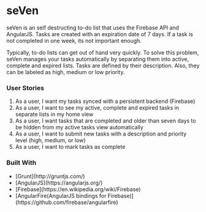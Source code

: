 <h1>seVen</h1>

<p>seVen is an self destructing to-do list that uses the Firebase API and AngularJS. Tasks are created with an expiration date of 7 days. If a task is not completed in one week, its not important enough.</p>

<p>Typically, to-do lists can get out of hand very quickly. To solve this problem, seVen manages your tasks automatically by separating them into active, complete and expired lists. Tasks are defined by their description. Also, they can be labeled as high, medium or low priority.</p>

<h3>User Stories</h3>

1. As a user, I want my tasks synced with a persistent backend (Firebase)
2. As a user, I want to see my active, complete and expired tasks in separate lists in my home view
3. As a user, I want tasks that are completed and older than seven days to be hidden from my active tasks view automatically
4. As a user, I want to submit new tasks with a description and priority level (high, medium, or low)
5. As a user, I want to mark tasks as complete

<h3>Built With</h3>

<ul>
    <li>[Grunt](http://gruntjs.com/)</li>
    <li>[AngularJS](https://angularjs.org/)</li>
    <li>[Firebase](https://en.wikipedia.org/wiki/Firebase)</li>
    <li>[AngularFire(AngularJS bindings for Firebase)](https://github.com/firebase/angularfire)</li>
</ul>